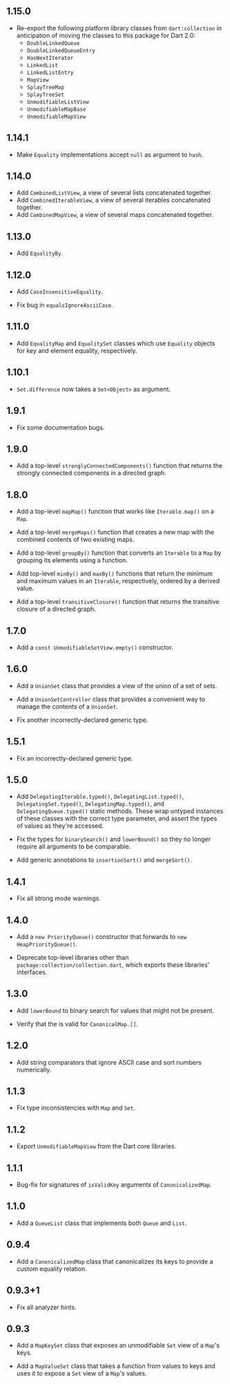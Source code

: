 ## 1.15.0

* Re-export the following platform library classes from `dart:collection`
  in anticipation of moving the classes to this package for Dart 2.0:
  * `DoubleLinkedQueue`
  * `DoubleLinkedQueueEntry`
  * `HasNextIterator`
  * `LinkedList`
  * `LinkedListEntry`
  * `MapView`
  * `SplayTreeMap`
  * `SplayTreeSet`
  * `UnmodifiableListView`
  * `UnmodifiableMapBase`
  * `UnmodifiableMapView`

## 1.14.1

* Make `Equality` implementations accept `null` as argument to `hash`.

## 1.14.0

* Add `CombinedListView`, a view of several lists concatenated together.
* Add `CombinedIterableView`, a view of several iterables concatenated together.
* Add `CombinedMapView`, a view of several maps concatenated together.

## 1.13.0

* Add `EqualityBy`.

## 1.12.0

* Add `CaseInsensitiveEquality`.

* Fix bug in `equalsIgnoreAsciiCase`.

## 1.11.0

* Add `EqualityMap` and `EqualitySet` classes which use `Equality` objects for
  key and element equality, respectively.

## 1.10.1

* `Set.difference` now takes a `Set<Object>` as argument.

## 1.9.1

* Fix some documentation bugs.

## 1.9.0

* Add a top-level `stronglyConnectedComponents()` function that returns the
  strongly connected components in a directed graph.

## 1.8.0

* Add a top-level `mapMap()` function that works like `Iterable.map()` on a
  `Map`.

* Add a top-level `mergeMaps()` function that creates a new map with the
  combined contents of two existing maps.

* Add a top-level `groupBy()` function that converts an `Iterable` to a `Map` by
  grouping its elements using a function.

* Add top-level `minBy()` and `maxBy()` functions that return the minimum and
  maximum values in an `Iterable`, respectively, ordered by a derived value.

* Add a top-level `transitiveClosure()` function that returns the transitive
  closure of a directed graph.

## 1.7.0

* Add a `const UnmodifiableSetView.empty()` constructor.

## 1.6.0

* Add a `UnionSet` class that provides a view of the union of a set of sets.

* Add a `UnionSetController` class that provides a convenient way to manage the
  contents of a `UnionSet`.

* Fix another incorrectly-declared generic type.

## 1.5.1

* Fix an incorrectly-declared generic type.

## 1.5.0

* Add `DelegatingIterable.typed()`, `DelegatingList.typed()`,
  `DelegatingSet.typed()`, `DelegatingMap.typed()`, and
  `DelegatingQueue.typed()` static methods. These wrap untyped instances of
  these classes with the correct type parameter, and assert the types of values
  as they're accessed.

* Fix the types for `binarySearch()` and `lowerBound()` so they no longer
  require all arguments to be comparable.

* Add generic annotations to `insertionSort()` and `mergeSort()`.

## 1.4.1

* Fix all strong mode warnings.

## 1.4.0

* Add a `new PriorityQueue()` constructor that forwards to `new
  HeapPriorityQueue()`.

* Deprecate top-level libraries other than `package:collection/collection.dart`,
  which exports these libraries' interfaces.

## 1.3.0

* Add `lowerBound` to binary search for values that might not be present.

* Verify that the is valid for `CanonicalMap.[]`.

## 1.2.0

* Add string comparators that ignore ASCII case and sort numbers numerically.

## 1.1.3

* Fix type inconsistencies with `Map` and `Set`.

## 1.1.2

* Export `UnmodifiableMapView` from the Dart core libraries.

## 1.1.1

* Bug-fix for signatures of `isValidKey` arguments of `CanonicalizedMap`.

## 1.1.0

* Add a `QueueList` class that implements both `Queue` and `List`.

## 0.9.4

* Add a `CanonicalizedMap` class that canonicalizes its keys to provide a custom
  equality relation.

## 0.9.3+1

* Fix all analyzer hints.

## 0.9.3

* Add a `MapKeySet` class that exposes an unmodifiable `Set` view of a `Map`'s
  keys.

* Add a `MapValueSet` class that takes a function from values to keys and uses
  it to expose a `Set` view of a `Map`'s values.
